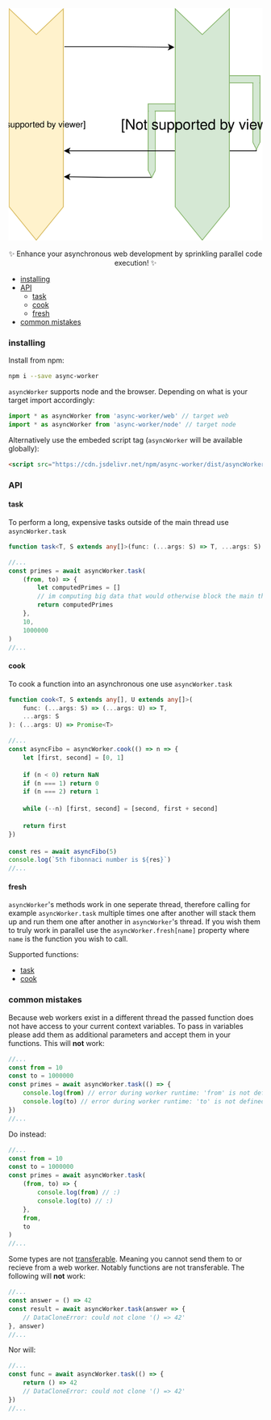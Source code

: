 <p style="text-align: center;">
	<img src="./asyncWorker.svg">
</p>

<p style="text-align: center;">
✨ Enhance your asynchronous web development by sprinkling parallel code execution! ✨
</p>

- [installing](#installing)
- [API](#API)
  - [task](#task)
  - [cook](#cook)
  - [fresh](#fresh)
- [common mistakes](#common-mistakes)

### installing

Install from npm:

```sh
npm i --save async-worker
```

`asyncWorker` supports node and the browser. Depending on what is your target import accordingly:

```ts
import * as asyncWorker from 'async-worker/web' // target web
import * as asyncWorker from 'async-worker/node' // target node
```

Alternatively use the embeded script tag (`asyncWorker` will be available globally):

```html
<script src="https://cdn.jsdelivr.net/npm/async-worker/dist/asyncWorker.web.js"></script>
```

### API

#### task

To perform a long, expensive tasks outside of the main thread use `asyncWorker.task`

```ts
function task<T, S extends any[]>(func: (...args: S) => T, ...args: S): Promise<T>
```

```ts
//...
const primes = await asyncWorker.task(
	(from, to) => {
		let computedPrimes = []
		// im computing big data that would otherwise block the main thread
		return computedPrimes
	},
	10,
	1000000
)
//...
```

#### cook

To cook a function into an asynchronous one use `asyncWorker.task`

```ts
function cook<T, S extends any[], U extends any[]>(
	func: (...args: S) => (...args: U) => T,
	...args: S
): (...args: U) => Promise<T>
```

```ts
//...
const asyncFibo = asyncWorker.cook(() => n => {
	let [first, second] = [0, 1]

	if (n < 0) return NaN
	if (n === 1) return 0
	if (n === 2) return 1

	while (--n) [first, second] = [second, first + second]

	return first
})

const res = await asyncFibo(5)
console.log(`5th fibonnaci number is ${res}`)
//...
```

#### fresh

`asyncWorker`'s methods work in one seperate thread, therefore calling for example `asyncWorker.task` multiple times one after another will stack them up and run them one after another in `asyncWorker`'s thread. If you wish them to truly work in parallel use the `asyncWorker.fresh[name]` property where `name` is the function you wish to call.

Supported functions:

- [task](#task)
- [cook](#cook)

### common mistakes

Because web workers exist in a different thread the passed function does not have access to your current context variables. To pass in variables please add them as additional parameters and accept them in your functions. This will **not** work:

```ts
//...
const from = 10
const to = 1000000
const primes = await asyncWorker.task(() => {
	console.log(from) // error during worker runtime: 'from' is not defined
	console.log(to) // error during worker runtime: 'to' is not defined
})
//...
```

Do instead:

```ts
//...
const from = 10
const to = 1000000
const primes = await asyncWorker.task(
	(from, to) => {
		console.log(from) // :)
		console.log(to) // :)
	},
	from,
	to
)
//...
```

Some types are not [transferable](https://developer.mozilla.org/en-US/docs/Web/API/Transferable). Meaning you cannot send them to or recieve from a web worker. Notably functions are not transferable. The following will **not** work:

```ts
//...
const answer = () => 42
const result = await asyncWorker.task(answer => {
	// DataCloneError: could not clone '() => 42'
}, answer)
//...
```

Nor will:

```ts
//...
const func = await asyncWorker.task(() => {
	return () => 42
	// DataCloneError: could not clone '() => 42'
})
//...
```
